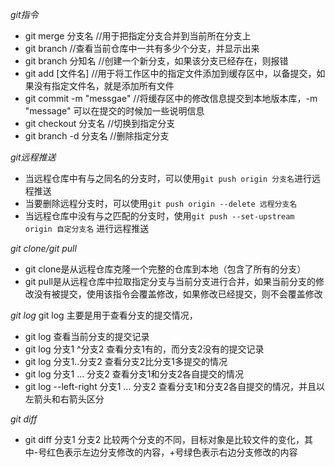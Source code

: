 *git指令*
- git merge 分支名   //用于把指定分支合并到当前所在分支上
- git branch  //查看当前仓库中一共有多少个分支，并显示出来
- git branch 分知名  //创建一个新分支，如果该分支已经存在，则报错
- git add [文件名]  //用于将工作区中的指定文件添加到缓存区中，以备提交，如果没有指定文件名，就是添加所有文件
- git commit -m "messgae"  //将缓存区中的修改信息提交到本地版本库，-m "message" 可以在提交的时候加一些说明信息
- git checkout 分支名  //切换到指定分支
- git branch -d 分支名  //删除指定分支

*git远程推送*
- 当远程仓库中有与之同名的分支时，可以使用`git push origin 分支名`进行远程推送
- 当要删除远程分支时，可以使用`git push origin --delete 远程分支名`
- 当远程仓库中没有与之匹配的分支时，使用`git push --set-upstream origin 自定分支名` 进行远程推送

*git clone/git pull*
- git clone是从远程仓库克隆一个完整的仓库到本地（包含了所有的分支）
- git pull是从远程仓库中拉取指定分支与当前分支进行合并，如果当前分支的修改没有被提交，使用该指令会覆盖修改，如果修改已经提交，则不会覆盖修改


*git log*
git log 主要是用于查看分支的提交情况，
- git log 查看当前分支的提交记录
- git log 分支1 ^分支2 查看分支1有的，而分支2没有的提交记录
- git log 分支1..分支2 查看分支2比分支1多提交的情况
- git log 分支1 ... 分支2 查看分支1和分支2各自提交的情况
- git log --left-right 分支1 ... 分支2 查看分支1和分支2各自提交的情况，并且以左箭头和右箭头区分

*git diff*
- git diff 分支1 分支2 比较两个分支的不同，目标对象是比较文件的变化，其中-号红色表示左边分支修改的内容，+号绿色表示右边分支修改的内容
